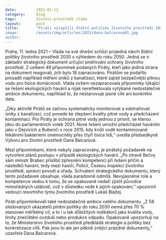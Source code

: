 ```yaml
---
date:         2021-01-11
category:     blog
tags:         životní-prostředí vláda
layout:       post
title:        "Piráti vylepšili Státní politiku životního prostředí 2030, stále má však své nedostatky
image:        /assets/img/articles/2021/dana-balcarova01.jpg
author:       
---
```




Praha, 11. ledna 2021 – Vláda na své dnešní schůzi projedná návrh Státní politiky životního prostředí 2030 s výhledem do roku 2050. Jedná se o základní strategický dokument určující směřování ochrany životního prostředí. Z celkem 49 připomínek podaných Piráty, kteří jako jediná strana na dokument reagovali, jich bylo 18 zapracováno. Pirátům se podařilo prosadit například měření úniků z kanalizací, které zajistí bezpečnější pitnou vodu pro tisíce domácností. Vláda ovšem nezapracovala připomínky týkající se řešení ekologických havárií a nijak nereflektovala vytýkané nedostatečné ambice dokumentu, například to, že nestanovuje jasné cíle ani konkrétní data.


„Díky aktivitě Pirátů se začnou systematicky monitorovat a odstraňovat úniky z kanalizací, což povede ke zlepšení kvality pitné vody a předcházení kontaminaci. Pro Piráty je ochrana pitné vody jednou z priorit, se kterou jdou do parlamentních voleb 2021. Nové řešení umožní předcházet haváriím jako v Dejvicích a Bubenči v roce 2015, kdy kvůli vodě kontaminované fekálními bakteriemi onemocněly přes čtyři tisíce lidí,“ uvedla předsedkyně Výboru pro životní prostředí Dana Balcarová.

Mezi připomínkami, které nebyly zapracovány, je pirátský požadavek na vytvoření plánů postupu v případě ekologických havárií. „Po otravě Bečvy sám ministr Brabec přislíbil zpřesnění kompetencí při řešení příčin a následků havárií, tedy mezi hasiči, Policií, Českou inspekcí životního prostředí, správci povodí a úřady. Schválení strategického dokumentu, který tento požadavek obsahuje, vláda paradoxně odmítá. Nevyjasněné role a kompetence vedou k tomu, že se opakovaně nedaří zjistit původce mimořádných událostí, což v důsledku vede k jejich opakování,“ upozornil vedoucí resortního týmu životního prostředí Lukáš Blažej.

Piráti připomínkovali také nedostatečné ambice celého dokumentu. „Z 58 sledovaných ukazatelů plnění politiky do roku 2030 nemá přes 70 % stanoven měřitelný cíl, a to i u tak důležitých indikátorů jako kvalita vody, limity znečištění ovzduší nebo produkce odpadu. Opakovaně upozorňuji na to, že  Ministerstvo životního prostředí předkládá strategie a politiky bez konkretizace cílů. Pak jsou to ale jen pěkně znějící prázdné dokumenty,“ uzavřela Dana Balcarová.
